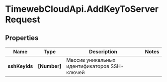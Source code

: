 # TimewebCloudApi.AddKeyToServerRequest

## Properties

Name | Type | Description | Notes
------------ | ------------- | ------------- | -------------
**sshKeyIds** | **[Number]** | Массив уникальных идентификаторов SSH-ключей | 


